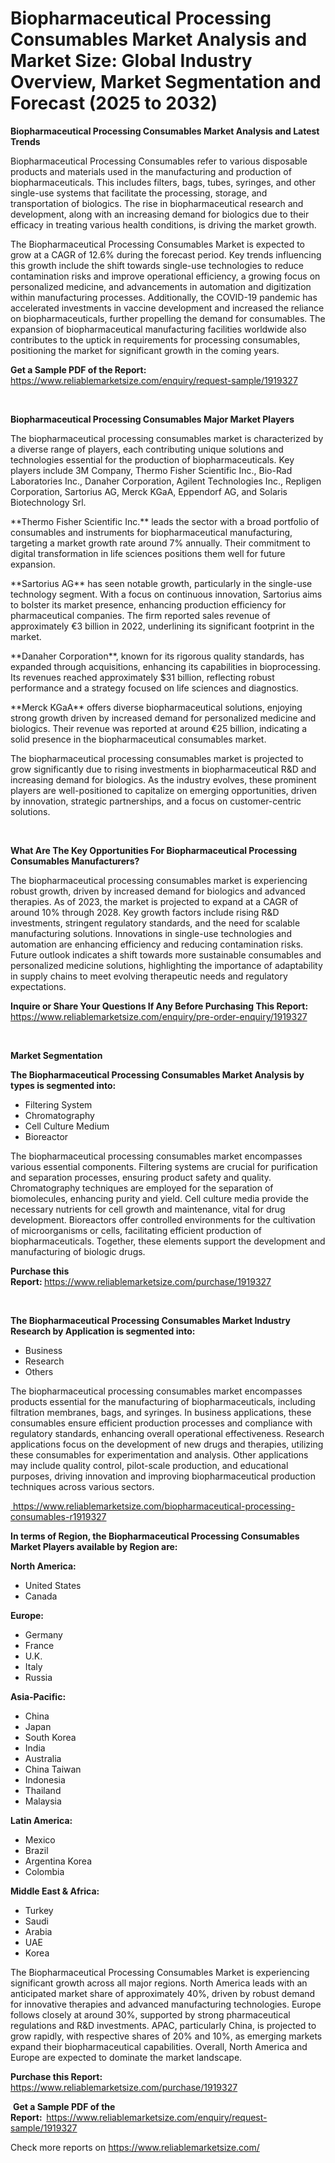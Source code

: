 <p><h1>Biopharmaceutical Processing Consumables Market Analysis and Market Size: Global Industry Overview, Market Segmentation and Forecast (2025 to 2032)</h1></p><p><strong>Biopharmaceutical Processing Consumables Market Analysis and Latest Trends</strong></p>
<p><p>Biopharmaceutical Processing Consumables refer to various disposable products and materials used in the manufacturing and production of biopharmaceuticals. This includes filters, bags, tubes, syringes, and other single-use systems that facilitate the processing, storage, and transportation of biologics. The rise in biopharmaceutical research and development, along with an increasing demand for biologics due to their efficacy in treating various health conditions, is driving the market growth.</p><p>The Biopharmaceutical Processing Consumables Market is expected to grow at a CAGR of 12.6% during the forecast period. Key trends influencing this growth include the shift towards single-use technologies to reduce contamination risks and improve operational efficiency, a growing focus on personalized medicine, and advancements in automation and digitization within manufacturing processes. Additionally, the COVID-19 pandemic has accelerated investments in vaccine development and increased the reliance on biopharmaceuticals, further propelling the demand for consumables. The expansion of biopharmaceutical manufacturing facilities worldwide also contributes to the uptick in requirements for processing consumables, positioning the market for significant growth in the coming years.</p></p>
<p><strong>Get a Sample PDF of the Report:&nbsp;</strong> <a href="https://www.reliablemarketsize.com/enquiry/request-sample/1919327?utm_campaign=3094&utm_medium=2&utm_source=Github&utm_content=ia&utm_term=05032025&utm_id=biopharmaceutical-processing-consumables">https://www.reliablemarketsize.com/enquiry/request-sample/1919327</a></p>
<p>&nbsp;</p>
<p><strong>Biopharmaceutical Processing Consumables Major Market Players</strong></p>
<p><p>The biopharmaceutical processing consumables market is characterized by a diverse range of players, each contributing unique solutions and technologies essential for the production of biopharmaceuticals. Key players include 3M Company, Thermo Fisher Scientific Inc., Bio-Rad Laboratories Inc., Danaher Corporation, Agilent Technologies Inc., Repligen Corporation, Sartorius AG, Merck KGaA, Eppendorf AG, and Solaris Biotechnology Srl.</p><p>**Thermo Fisher Scientific Inc.** leads the sector with a broad portfolio of consumables and instruments for biopharmaceutical manufacturing, targeting a market growth rate around 7% annually. Their commitment to digital transformation in life sciences positions them well for future expansion.</p><p>**Sartorius AG** has seen notable growth, particularly in the single-use technology segment. With a focus on continuous innovation, Sartorius aims to bolster its market presence, enhancing production efficiency for pharmaceutical companies. The firm reported sales revenue of approximately €3 billion in 2022, underlining its significant footprint in the market.</p><p>**Danaher Corporation**, known for its rigorous quality standards, has expanded through acquisitions, enhancing its capabilities in bioprocessing. Its revenues reached approximately $31 billion, reflecting robust performance and a strategy focused on life sciences and diagnostics.</p><p>**Merck KGaA** offers diverse biopharmaceutical solutions, enjoying strong growth driven by increased demand for personalized medicine and biologics. Their revenue was reported at around €25 billion, indicating a solid presence in the biopharmaceutical consumables market.</p><p>The biopharmaceutical processing consumables market is projected to grow significantly due to rising investments in biopharmaceutical R&D and increasing demand for biologics. As the industry evolves, these prominent players are well-positioned to capitalize on emerging opportunities, driven by innovation, strategic partnerships, and a focus on customer-centric solutions.</p></p>
<p>&nbsp;</p>
<p><strong>What Are The Key Opportunities For Biopharmaceutical Processing Consumables Manufacturers?</strong></p>
<p><p>The biopharmaceutical processing consumables market is experiencing robust growth, driven by increased demand for biologics and advanced therapies. As of 2023, the market is projected to expand at a CAGR of around 10% through 2028. Key growth factors include rising R&D investments, stringent regulatory standards, and the need for scalable manufacturing solutions. Innovations in single-use technologies and automation are enhancing efficiency and reducing contamination risks. Future outlook indicates a shift towards more sustainable consumables and personalized medicine solutions, highlighting the importance of adaptability in supply chains to meet evolving therapeutic needs and regulatory expectations.</p></p>
<p><strong>Inquire or Share Your Questions If Any Before Purchasing This Report:</strong> <a href="https://www.reliablemarketsize.com/enquiry/pre-order-enquiry/1919327?utm_campaign=3094&utm_medium=2&utm_source=Github&utm_content=ia&utm_term=05032025&utm_id=biopharmaceutical-processing-consumables">https://www.reliablemarketsize.com/enquiry/pre-order-enquiry/1919327</a></p>
<p>&nbsp;</p>
<p><strong>Market Segmentation</strong></p>
<p><strong>The Biopharmaceutical Processing Consumables Market Analysis by types is segmented into:</strong></p>
<p><ul><li>Filtering System</li><li>Chromatography</li><li>Cell Culture Medium</li><li>Bioreactor</li></ul></p>
<p><p>The biopharmaceutical processing consumables market encompasses various essential components. Filtering systems are crucial for purification and separation processes, ensuring product safety and quality. Chromatography techniques are employed for the separation of biomolecules, enhancing purity and yield. Cell culture media provide the necessary nutrients for cell growth and maintenance, vital for drug development. Bioreactors offer controlled environments for the cultivation of microorganisms or cells, facilitating efficient production of biopharmaceuticals. Together, these elements support the development and manufacturing of biologic drugs.</p></p>
<p><strong>Purchase this Report:&nbsp;</strong><a href="https://www.reliablemarketsize.com/purchase/1919327?utm_campaign=3094&utm_medium=2&utm_source=Github&utm_content=ia&utm_term=05032025&utm_id=biopharmaceutical-processing-consumables">https://www.reliablemarketsize.com/purchase/1919327</a></p>
<p>&nbsp;</p>
<p><strong>The Biopharmaceutical Processing Consumables Market Industry Research by Application is segmented into:</strong></p>
<p><ul><li>Business</li><li>Research</li><li>Others</li></ul></p>
<p><p>The biopharmaceutical processing consumables market encompasses products essential for the manufacturing of biopharmaceuticals, including filtration membranes, bags, and syringes. In business applications, these consumables ensure efficient production processes and compliance with regulatory standards, enhancing overall operational effectiveness. Research applications focus on the development of new drugs and therapies, utilizing these consumables for experimentation and analysis. Other applications may include quality control, pilot-scale production, and educational purposes, driving innovation and improving biopharmaceutical production techniques across various sectors.</p></p>
<p><a href="https://www.reliablemarketsize.com/biopharmaceutical-processing-consumables-r1919327?utm_campaign=3094&utm_medium=2&utm_source=Github&utm_content=ia&utm_term=05032025&utm_id=biopharmaceutical-processing-consumables">&nbsp;https://www.reliablemarketsize.com/biopharmaceutical-processing-consumables-r1919327</a></p>
<p><strong>In terms of Region, the Biopharmaceutical Processing Consumables Market Players available by Region are:</strong></p>
<p>
    <p> <strong> North America: </strong>
        <ul>
            <li>United States</li>
            <li>Canada</li>
        </ul>
        </p> 
    <p> <strong> Europe: </strong>
        <ul>
            <li>Germany</li>
            <li>France</li>
            <li>U.K.</li>
            <li>Italy</li>
            <li>Russia</li>
        </ul>
        </p> 
    <p> <strong> Asia-Pacific: </strong>
        <ul>
            <li>China</li>
            <li>Japan</li>
            <li>South Korea</li>
            <li>India</li>
            <li>Australia</li>
            <li>China Taiwan</li>
            <li>Indonesia</li>
            <li>Thailand</li>
            <li>Malaysia</li>
        </ul>
        </p> 
    <p> <strong> Latin America: </strong>
        <ul>
            <li>Mexico</li>
            <li>Brazil</li>
            <li>Argentina Korea</li>
            <li>Colombia</li>
        </ul>
        </p> 
    <p> <strong> Middle East & Africa: </strong>
        <ul>
            <li>Turkey</li>
            <li>Saudi</li>
            <li>Arabia</li>
            <li>UAE</li>
            <li>Korea</li>
        </ul>
    </p>
    </p>
<p><p>The Biopharmaceutical Processing Consumables Market is experiencing significant growth across all major regions. North America leads with an anticipated market share of approximately 40%, driven by robust demand for innovative therapies and advanced manufacturing technologies. Europe follows closely at around 30%, supported by strong pharmaceutical regulations and R&D investments. APAC, particularly China, is projected to grow rapidly, with respective shares of 20% and 10%, as emerging markets expand their biopharmaceutical capabilities. Overall, North America and Europe are expected to dominate the market landscape.</p></p>
<p><strong>Purchase this Report: </strong><a href="https://www.reliablemarketsize.com/purchase/1919327?utm_campaign=3094&utm_medium=2&utm_source=Github&utm_content=ia&utm_term=05032025&utm_id=biopharmaceutical-processing-consumables">https://www.reliablemarketsize.com/purchase/1919327</a></p>
<p>&nbsp;<strong>Get a Sample PDF of the Report:&nbsp;&nbsp;</strong><a href="https://www.reliablemarketsize.com/enquiry/request-sample/1919327?utm_campaign=3094&utm_medium=2&utm_source=Github&utm_content=ia&utm_term=05032025&utm_id=biopharmaceutical-processing-consumables">https://www.reliablemarketsize.com/enquiry/request-sample/1919327</a></p>
<p><strong></strong></p>
<p>Check more reports on <a href="https://www.reliablemarketsize.com/?utm_campaign=3094&utm_medium=2&utm_source=Github&utm_content=ia&utm_term=05032025&utm_id=biopharmaceutical-processing-consumables">https://www.reliablemarketsize.com/</a></p>